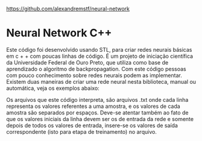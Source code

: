 https://github.com/alexandremstf/neural-network


# Neural Network C++
Este código foi desenvolvido usando STL, para criar redes neurais básicas em c + + com poucas linhas de código. É um projeto de iniciação científica da Universidade Federal de Ouro Preto, que utiliza como base de aprendizado o algoritmo de backpropagation. Com este código pessoas com pouco conhecimento sobre redes neurais podem as implementar. Existem duas maneiras de criar uma rede neural nesta biblioteca, manual ou automática, veja os exemplos abaixo:

Os arquivos que este código interpreta, são arquivos .txt onde cada linha representa os valores referentes a uma amostra, e os valores de cada amostra são separados por espaços. Deve-se atentar também ao fato de que os valores iniciais da linha devem ser os de entrada da rede e somente depois de todos os valores de entrada, insere-se os valores de saída correspondente (isto para etapa de treinamento) no arquivo. 